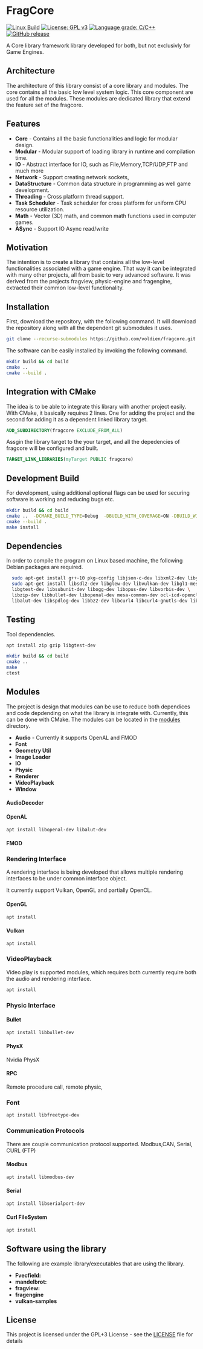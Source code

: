 # FragCore

[![Linux Build](https://github.com/voldien/fragcore/actions/workflows/linux-build.yml/badge.svg)](https://github.com/voldien/fragcore/actions/workflows/linux-build.yml)
[![License: GPL v3](https://img.shields.io/badge/License-GPLv3-blue.svg)](https://www.gnu.org/licenses/gpl-3.0)
[![Language grade: C/C++](https://img.shields.io/lgtm/grade/cpp/g/voldien/fragcore.svg?logo=lgtm&logoWidth=18)](https://lgtm.com/projects/g/voldien/fragcore/context:cpp)
[![GitHub release](https://img.shields.io/github/release/voldien/fragcore.svg)](https://github.com/voldien/fragcore/releases)

A Core library framework library developed for both, but not exclusivly for Game Engines.

## Architecture
The architecture of this library consist of a core library and modules. The core contains all the basic low level system logic. This core component are used for all the modules. These modules are dedicated library that extend the feature set of the fragcore.

## Features

* **Core** - Contains all the basic functionalities and logic for modular design.
* **Modular** - Modular support of loading library in runtime and compilation time.
* **IO** - Abstract interface for IO, such as File,Memory,TCP/UDP,FTP and much more
* **Network** - Support creating network sockets,
* **DataStructure** - Common data structure in programming as well game development.
* **Threading** - Cross platform thread support.
* **Task Scheduler** - Task scheduler for cross platform for uniform CPU resource utilization.
* **Math** - Vector (3D) math, and common math functions used in computer games.
* **ASync** - Support IO Async read/write

## Motivation

The intention is to create a library that contains all the low-level functionalities associated with a game engine. That way it can be integrated with many other projects, all from basic to very advanced software.
It was derived from the projects fragview, physic-engine and fragengine, extracted their common low-level functionality.

## Installation

First, download the repository, with the following command. It will download the repository along with all the dependent git submodules it uses.

```bash
git clone --recurse-submodules https://github.com/voldien/fragcore.git
```

The software can be easily installed by invoking the following command.

```bash
mkdir build && cd build
cmake ..
cmake --build .
```

## Integration with CMake

The idea is to be able to integrate this library with another project easily. With CMake, it basically requires 2 lines. One for adding the project and the second for adding it as a dependent linked library target.

```cmake
ADD_SUBDIRECTORY(fragcore EXCLUDE_FROM_ALL)
```

Assgin the library target to the your target, and all the depedencies of fragcore will be configured and built.
```cmake
TARGET_LINK_LIBRARIES(myTarget PUBLIC fragcore)
```

## Development Build

For development, using additional optional flags can be used for securing software is working and reducing bugs etc.

```bash
mkdir build && cd build
cmake ..  -DCMAKE_BUILD_TYPE=Debug  -DBUILD_WITH_COVERAGE=ON -DBUILD_WITH_TEST=ON -DBUILD_WITH_UBSAN=ON -DBUILD_WITH_ASAN=ON 
cmake --build .
make install
```

## Dependencies

In order to compile the program on Linux based machine, the following Debian packages are required.

```bash
  sudo apt-get install g++-10 pkg-config libjson-c-dev libxml2-dev libyaml-dev libsdl2-dev libfreeimage-dev libssl-dev
  sudo apt-get install libsdl2-dev libglew-dev libvulkan-dev libgl1-mesa-dev opencl-headers \
  libgtest-dev libsubunit-dev libogg-dev libopus-dev libvorbis-dev \
  libzip-dev libbullet-dev libopenal-dev mesa-common-dev ocl-icd-opencl-dev libnoise-dev libvdpau-dev \
  libalut-dev libspdlog-dev libbz2-dev libcurl4 libcurl4-gnutls-dev libfmt-dev binutils-dev libeigen3-dev
```

## Testing

Tool dependencies.

```bash
apt install zip gzip libgtest-dev 
```

```bash
mkdir build && cd build
cmake ..
make 
ctest
```


## Modules

The project is design that modules can be use to reduce both dependices and code depdending on what the library is integrate with. Currently, this can be done with CMake. The modules can be located in the [modules](modules) directory.

- **Audio** - Currently it supports OpenAL and FMOD
- **Font**
- **Geometry Util**
- **Image Loader**
- **IO**
- **Physic**
- **Renderer**
- **VideoPlayback**
- **Window**


#### AudioDecoder

#### OpenAL

```bash
apt install libopenal-dev libalut-dev
```

#### FMOD

### Rendering Interface

A rendering interface is being developed that allows multiple rendering interfaces to be under common interface object.

It currently support Vulkan, OpenGL and partially OpenCL.

#### OpenGL

```bash
apt install 
```

#### Vulkan

```bash
apt install 
```

### VideoPlayback

Video play is supported modules, which requires both currently require both the audio and rendering interface.

```bash
apt install 
```

### Physic Interface

#### Bullet

```bash
apt install libbullet-dev
```

#### PhysX

Nvidia PhysX

#### RPC

Remote procedure call, remote physic,

### Font

```bash
apt install libfreetype-dev 
```

### Communication Protocols

There are couple communication protocol supported. Modbus,CAN, Serial, CURL (FTP)

#### Modbus

```bash
apt install libmodbus-dev
```

#### Serial

```bash
apt install libserialport-dev 
```

#### Curl FileSystem

```bash
apt install 
```




## Software using the library

The following are example library/executables that are using the library.

* **Fvecfield:** []()
* **mandelbrot:** []()
* **fragview:** []()
* **fragengine** []()
* **vulkan-samples** []()

## License

This project is licensed under the GPL+3 License - see the [LICENSE](LICENSE) file for details
